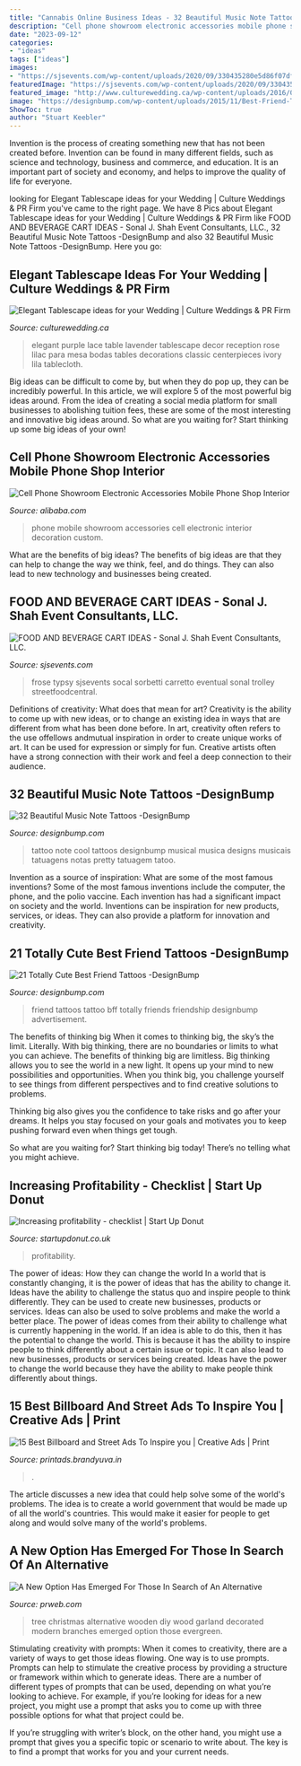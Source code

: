 ```yaml
---
title: "Cannabis Online Business Ideas - 32 Beautiful Music Note Tattoos -designbump"
description: "Cell phone showroom electronic accessories mobile phone shop interior"
date: "2023-09-12"
categories:
- "ideas"
tags: ["ideas"]
images:
- "https://sjsevents.com/wp-content/uploads/2020/09/330435280e5d86f07df3f847999223c2.jpg"
featuredImage: "https://sjsevents.com/wp-content/uploads/2020/09/330435280e5d86f07df3f847999223c2.jpg"
featured_image: "http://www.culturewedding.ca/wp-content/uploads/2016/06/Elegant-Tablescape-ideas-for-your-Wedding.jpg"
image: "https://designbump.com/wp-content/uploads/2015/11/Best-Friend-Tattoo.jpg"
ShowToc: true
author: "Stuart Keebler"
---
```



Invention is the process of creating something new that has not been created before. Invention can be found in many different fields, such as science and technology, business and commerce, and education. It is an important part of society and economy, and helps to improve the quality of life for everyone.

	

		
looking for Elegant Tablescape ideas for your Wedding | Culture Weddings &amp; PR Firm you've came to the right page. We have 8 Pics about Elegant Tablescape ideas for your Wedding | Culture Weddings &amp; PR Firm like FOOD AND BEVERAGE CART IDEAS - Sonal J. Shah Event Consultants, LLC., 32 Beautiful Music Note Tattoos -DesignBump and also 32 Beautiful Music Note Tattoos -DesignBump. Here you go:
		
    
## Elegant Tablescape Ideas For Your Wedding | Culture Weddings &amp; PR Firm

<img loading=lazy src="http://www.culturewedding.ca/wp-content/uploads/2016/06/Elegant-Tablescape-ideas-for-your-Wedding.jpg" onerror="this.onerror=null;this.src='https://tse1.mm.bing.net/th?id=OIP.rqKCvCl74b28UGHo6OlmwwHaLH&amp;pid=15.1';" alt="Elegant Tablescape ideas for your Wedding | Culture Weddings &amp; PR Firm">

_Source: culturewedding.ca_

>elegant purple lace table lavender tablescape decor reception rose lilac para mesa bodas tables decorations classic centerpieces ivory lila tablecloth. 

	

Big ideas can be difficult to come by, but when they do pop up, they can be incredibly powerful. In this article, we will explore 5 of the most powerful big ideas around. From the idea of creating a social media platform for small businesses to abolishing tuition fees, these are some of the most interesting and innovative big ideas around. So what are you waiting for? Start thinking up some big ideas of your own!

    
## Cell Phone Showroom Electronic Accessories Mobile Phone Shop Interior

<img loading=lazy src="https://sc01.alicdn.com/kf/HTB1.xuPXCYTBKNjSZKbq6xJ8pXat/220725822/HTB1.xuPXCYTBKNjSZKbq6xJ8pXat.jpg" onerror="this.onerror=null;this.src='https://tse1.mm.bing.net/th?id=OIP.uN-cvKwAvnDI9jRtdSX4ywHaHa&amp;pid=15.1';" alt="Cell Phone Showroom Electronic Accessories Mobile Phone Shop Interior">

_Source: alibaba.com_

>phone mobile showroom accessories cell electronic interior decoration custom. 

	

What are the benefits of big ideas?
The benefits of big ideas are that they can help to change the way we think, feel, and do things. They can also lead to new technology and businesses being created.

    
## FOOD AND BEVERAGE CART IDEAS - Sonal J. Shah Event Consultants, LLC.

<img loading=lazy src="https://sjsevents.com/wp-content/uploads/2020/09/330435280e5d86f07df3f847999223c2.jpg" onerror="this.onerror=null;this.src='https://tse2.mm.bing.net/th?id=OIP.Dvge0YeWt9SfeYUl7L8HmQHaJU&amp;pid=15.1';" alt="FOOD AND BEVERAGE CART IDEAS - Sonal J. Shah Event Consultants, LLC.">

_Source: sjsevents.com_

>frose typsy sjsevents socal sorbetti carretto eventual sonal trolley streetfoodcentral. 

	

Definitions of creativity: What does that mean for art?
Creativity is the ability to come up with new ideas, or to change an existing idea in ways that are different from what has been done before. In art, creativity often refers to the use offellows andmutual inspiration in order to create unique works of art. It can be used for expression or simply for fun. Creative artists often have a strong connection with their work and feel a deep connection to their audience.

    
## 32 Beautiful Music Note Tattoos -DesignBump

<img loading=lazy src="https://cdn.designbump.com/wp-content/uploads/2015/10/music-note-tattoo-ideas22.jpg" onerror="this.onerror=null;this.src='https://tse4.mm.bing.net/th?id=OIP.boRgwleXTGcbMfuk_8fbXAAAAA&amp;pid=15.1';" alt="32 Beautiful Music Note Tattoos -DesignBump">

_Source: designbump.com_

>tattoo note cool tattoos designbump musical musica designs musicais tatuagens notas pretty tatuagem tatoo. 

	

Invention as a source of inspiration: What are some of the most famous inventions?
Some of the most famous inventions include the computer, the phone, and the polio vaccine. Each invention has had a significant impact on society and the world. Inventions can be inspiration for new products, services, or ideas. They can also provide a platform for innovation and creativity.

    
## 21 Totally Cute Best Friend Tattoos -DesignBump

<img loading=lazy src="https://designbump.com/wp-content/uploads/2015/11/Best-Friend-Tattoo.jpg" onerror="this.onerror=null;this.src='https://tse4.mm.bing.net/th?id=OIP.RV4WVo4I8IKNj8vNTIrwdAHaHg&amp;pid=15.1';" alt="21 Totally Cute Best Friend Tattoos -DesignBump">

_Source: designbump.com_

>friend tattoos tattoo bff totally friends friendship designbump advertisement. 

	

The benefits of thinking big
When it comes to thinking big, the sky’s the limit. Literally. With big thinking, there are no boundaries or limits to what you can achieve. The benefits of thinking big are limitless.
Big thinking allows you to see the world in a new light. It opens up your mind to new possibilities and opportunities. When you think big, you challenge yourself to see things from different perspectives and to find creative solutions to problems.

Thinking big also gives you the confidence to take risks and go after your dreams. It helps you stay focused on your goals and motivates you to keep pushing forward even when things get tough.

So what are you waiting for? Start thinking big today! There’s no telling what you might achieve.

    
## Increasing Profitability - Checklist | Start Up Donut

<img loading=lazy src="https://www.startupdonut.co.uk/sites/default/files/increasingprofitability_313380653.jpg" onerror="this.onerror=null;this.src='https://tse3.mm.bing.net/th?id=OIP.3DcdvCkZ9VfQzlAYRc1EWAHaEf&amp;pid=15.1';" alt="Increasing profitability - checklist | Start Up Donut">

_Source: startupdonut.co.uk_

>profitability. 

	

The power of ideas: How they can change the world
In a world that is constantly changing, it is the power of ideas that has the ability to change it. Ideas have the ability to challenge the status quo and inspire people to think differently. They can be used to create new businesses, products or services. Ideas can also be used to solve problems and make the world a better place.
The power of ideas comes from their ability to challenge what is currently happening in the world. If an idea is able to do this, then it has the potential to change the world. This is because it has the ability to inspire people to think differently about a certain issue or topic. It can also lead to new businesses, products or services being created. Ideas have the power to change the world because they have the ability to make people think differently about things.

    
## 15 Best Billboard And Street Ads To Inspire You | Creative Ads | Print

<img loading=lazy src="https://1.bp.blogspot.com/-Q4rYjYH56cI/VMyIOl3hP2I/AAAAAAAADBc/PaxVd-iN4hg/s1600/creative-street-ads-25.jpg" onerror="this.onerror=null;this.src='https://tse2.mm.bing.net/th?id=OIP.9bxzyYc8IM-kzM1stnhP9wHaOT&amp;pid=15.1';" alt="15 Best Billboard and Street Ads To Inspire you | Creative Ads | Print">

_Source: printads.brandyuva.in_

>. 

	

The article discusses a new idea that could help solve some of the world's problems. The idea is to create a world government that would be made up of all the world's countries. This would make it easier for people to get along and would solve many of the world's problems.

    
## A New Option Has Emerged For Those In Search Of An Alternative

<img loading=lazy src="https://ww1.prweb.com/prfiles/2012/11/15/10137028/modern-wood-christmas-tree.jpg" onerror="this.onerror=null;this.src='https://tse3.mm.bing.net/th?id=OIP.rOLfgjf0inTWMWy8UXr91AHaLH&amp;pid=15.1';" alt="A New Option Has Emerged For Those In Search of An Alternative">

_Source: prweb.com_

>tree christmas alternative wooden diy wood garland decorated modern branches emerged option those evergreen. 

	

Stimulating creativity with prompts:
When it comes to creativity, there are a variety of ways to get those ideas flowing. One way is to use prompts. Prompts can help to stimulate the creative process by providing a structure or framework within which to generate ideas.
There are a number of different types of prompts that can be used, depending on what you’re looking to achieve. For example, if you’re looking for ideas for a new project, you might use a prompt that asks you to come up with three possible options for what that project could be.

If you’re struggling with writer’s block, on the other hand, you might use a prompt that gives you a specific topic or scenario to write about. The key is to find a prompt that works for you and your current needs.

